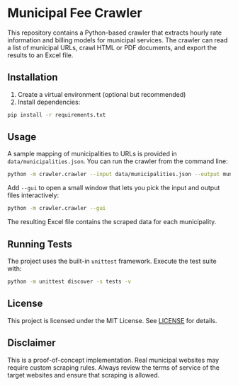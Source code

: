 # Municipal Fee Crawler

This repository contains a Python-based crawler that extracts hourly rate information and billing models for municipal services. The crawler can read a list of municipal URLs, crawl HTML or PDF documents, and export the results to an Excel file.

## Installation

1. Create a virtual environment (optional but recommended)
2. Install dependencies:

```bash
pip install -r requirements.txt
```

## Usage

A sample mapping of municipalities to URLs is provided in `data/municipalities.json`.
You can run the crawler from the command line:

```bash
python -m crawler.crawler --input data/municipalities.json --output municipal_fees.xlsx
```

Add `--gui` to open a small window that lets you pick the input and output files interactively:

```bash
python -m crawler.crawler --gui
```

The resulting Excel file contains the scraped data for each municipality.

## Running Tests

The project uses the built-in `unittest` framework. Execute the test suite with:

```bash
python -m unittest discover -s tests -v
```

## License

This project is licensed under the MIT License. See [LICENSE](LICENSE) for details.

## Disclaimer

This is a proof-of-concept implementation. Real municipal websites may require custom scraping rules. Always review the terms of service of the target websites and ensure that scraping is allowed.
